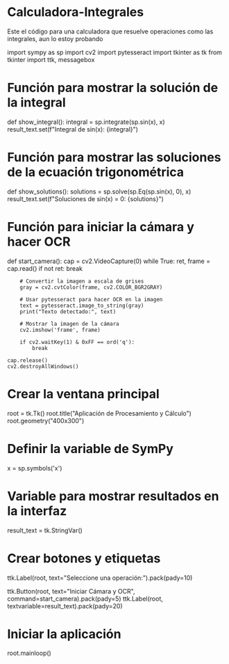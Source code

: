# Calculadora-Integrales
Este el código para una calculadora que resuelve operaciones como las integrales, aun lo estoy probando 

import sympy as sp
import cv2
import pytesseract
import tkinter as tk
from tkinter import ttk, messagebox

# Función para mostrar la solución de la integral
def show_integral():
    integral = sp.integrate(sp.sin(x), x)
    result_text.set(f"Integral de sin(x): {integral}")

# Función para mostrar las soluciones de la ecuación trigonométrica
def show_solutions():
    solutions = sp.solve(sp.Eq(sp.sin(x), 0), x)
    result_text.set(f"Soluciones de sin(x) = 0: {solutions}")

# Función para iniciar la cámara y hacer OCR
def start_camera():
    cap = cv2.VideoCapture(0)
    while True:
        ret, frame = cap.read()
        if not ret:
            break
        
        # Convertir la imagen a escala de grises
        gray = cv2.cvtColor(frame, cv2.COLOR_BGR2GRAY)
        
        # Usar pytesseract para hacer OCR en la imagen
        text = pytesseract.image_to_string(gray)
        print("Texto detectado:", text)
        
        # Mostrar la imagen de la cámara
        cv2.imshow('frame', frame)
        
        if cv2.waitKey(1) & 0xFF == ord('q'):
            break

    cap.release()
    cv2.destroyAllWindows()

# Crear la ventana principal
root = tk.Tk()
root.title("Aplicación de Procesamiento y Cálculo")
root.geometry("400x300")

# Definir la variable de SymPy
x = sp.symbols('x')

# Variable para mostrar resultados en la interfaz
result_text = tk.StringVar()

# Crear botones y etiquetas
ttk.Label(root, text="Seleccione una operación:").pack(pady=10)

ttk.Button(root, text="Iniciar Cámara y OCR", command=start_camera).pack(pady=5)
ttk.Label(root, textvariable=result_text).pack(pady=20)

# Iniciar la aplicación
root.mainloop()

